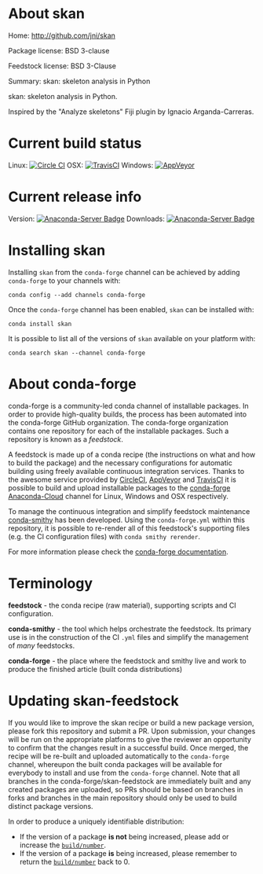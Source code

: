 About skan
==========

Home: http://github.com/jni/skan

Package license: BSD 3-clause

Feedstock license: BSD 3-Clause

Summary: skan: skeleton analysis in Python

skan: skeleton analysis in Python.

Inspired by the "Analyze skeletons" Fiji plugin by
Ignacio Arganda-Carreras.


Current build status
====================

Linux: [![Circle CI](https://circleci.com/gh/conda-forge/skan-feedstock.svg?style=shield)](https://circleci.com/gh/conda-forge/skan-feedstock)
OSX: [![TravisCI](https://travis-ci.org/conda-forge/skan-feedstock.svg?branch=master)](https://travis-ci.org/conda-forge/skan-feedstock)
Windows: [![AppVeyor](https://ci.appveyor.com/api/projects/status/github/conda-forge/skan-feedstock?svg=True)](https://ci.appveyor.com/project/conda-forge/skan-feedstock/branch/master)

Current release info
====================
Version: [![Anaconda-Server Badge](https://anaconda.org/conda-forge/skan/badges/version.svg)](https://anaconda.org/conda-forge/skan)
Downloads: [![Anaconda-Server Badge](https://anaconda.org/conda-forge/skan/badges/downloads.svg)](https://anaconda.org/conda-forge/skan)

Installing skan
===============

Installing `skan` from the `conda-forge` channel can be achieved by adding `conda-forge` to your channels with:

```
conda config --add channels conda-forge
```

Once the `conda-forge` channel has been enabled, `skan` can be installed with:

```
conda install skan
```

It is possible to list all of the versions of `skan` available on your platform with:

```
conda search skan --channel conda-forge
```


About conda-forge
=================

conda-forge is a community-led conda channel of installable packages.
In order to provide high-quality builds, the process has been automated into the
conda-forge GitHub organization. The conda-forge organization contains one repository
for each of the installable packages. Such a repository is known as a *feedstock*.

A feedstock is made up of a conda recipe (the instructions on what and how to build
the package) and the necessary configurations for automatic building using freely
available continuous integration services. Thanks to the awesome service provided by
[CircleCI](https://circleci.com/), [AppVeyor](http://www.appveyor.com/)
and [TravisCI](https://travis-ci.org/) it is possible to build and upload installable
packages to the [conda-forge](https://anaconda.org/conda-forge)
[Anaconda-Cloud](http://docs.anaconda.org/) channel for Linux, Windows and OSX respectively.

To manage the continuous integration and simplify feedstock maintenance
[conda-smithy](http://github.com/conda-forge/conda-smithy) has been developed.
Using the ``conda-forge.yml`` within this repository, it is possible to re-render all of
this feedstock's supporting files (e.g. the CI configuration files) with ``conda smithy rerender``.

For more information please check the [conda-forge documentation](https://conda-forge.org/docs/).

Terminology
===========

**feedstock** - the conda recipe (raw material), supporting scripts and CI configuration.

**conda-smithy** - the tool which helps orchestrate the feedstock.
                   Its primary use is in the construction of the CI ``.yml`` files
                   and simplify the management of *many* feedstocks.

**conda-forge** - the place where the feedstock and smithy live and work to
                  produce the finished article (built conda distributions)


Updating skan-feedstock
=======================

If you would like to improve the skan recipe or build a new
package version, please fork this repository and submit a PR. Upon submission,
your changes will be run on the appropriate platforms to give the reviewer an
opportunity to confirm that the changes result in a successful build. Once
merged, the recipe will be re-built and uploaded automatically to the
`conda-forge` channel, whereupon the built conda packages will be available for
everybody to install and use from the `conda-forge` channel.
Note that all branches in the conda-forge/skan-feedstock are
immediately built and any created packages are uploaded, so PRs should be based
on branches in forks and branches in the main repository should only be used to
build distinct package versions.

In order to produce a uniquely identifiable distribution:
 * If the version of a package **is not** being increased, please add or increase
   the [``build/number``](http://conda.pydata.org/docs/building/meta-yaml.html#build-number-and-string).
 * If the version of a package **is** being increased, please remember to return
   the [``build/number``](http://conda.pydata.org/docs/building/meta-yaml.html#build-number-and-string)
   back to 0.